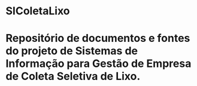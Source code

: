 # SIColetaLixo
# Repositório de documentos e fontes do projeto de Sistemas de Informação para Gestão de Empresa de Coleta Seletiva de Lixo.
